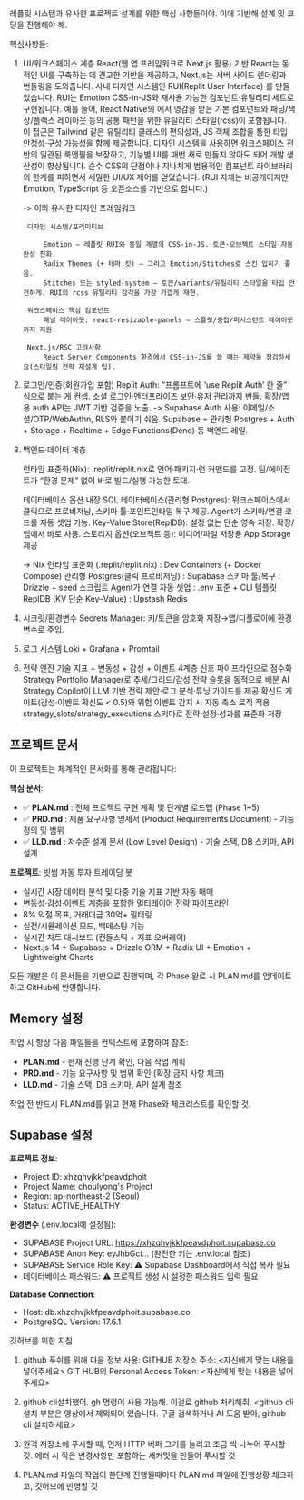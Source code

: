 레플릿 시스템과 유사한 프로젝트 설계를 위한 핵심 사항들이야.
이에 기반해 설계 및 코딩을 진행해야 해.

핵심사항들:


1) UI/워크스페이스 계층
	React(웹 앱 프레임워크로 Next.js 활용) 기반
	React는 동적인 UI를 구축하는 데 견고한 기반을 제공하고, Next.js는 서버 사이드 렌더링과 번들링을 도와줍니다.
	사내 디자인 시스템인 RUI(Replit User Interface) 를 만들었습니다.
	RUI는 Emotion CSS-in-JS와 재사용 가능한 컴포넌트·유틸리티 세트로 구현됩니다.
	예를 들어, React Native의 <View>에서 영감을 받은 기본 <View> 컴포넌트와 패딩/색상/플렉스 레이아웃 등의 공통 패턴을 위한 유틸리티 스타일(rcss)이 포함됩니다. 
	이 접근은 Tailwind 같은 유틸리티 클래스의 편의성과, JS 객체 조합을 통한 타입 안정성·구성 가능성을 함께 제공합니다.
	디자인 시스템을 사용하면 워크스페이스 전반의 일관된 룩앤필을 보장하고, 기능별 UI를 매번 새로 만들지 않아도 되어 개발 생산성이 향상됩니다.
	순수 CSS의 단점이나 지나치게 범용적인 컴포넌트 라이브러리의 한계를 피하면서 세밀한 UI/UX 제어를 얻었습니다. (RUI 자체는 비공개이지만 Emotion, TypeScript 등 오픈소스를 기반으로 합니다.)

	-> 이와 유사한 디자인 프레임워크

		디자인 시스템/프리미티브

			Emotion — 레플릿 RUI와 동일 계열의 CSS-in-JS. 토큰·오브젝트 스타일·자동완성 친화. 
			Radix Themes (+ 테마 킷) — 그리고 Emotion/Stitches로 스킨 입히기 좋음. 
			Stitches 또는 styled-system — 토큰/variants/유틸리티 스타일을 타입 안전하게. RUI의 rcss 유틸리티 감각을 가장 가깝게 재현. 

		워크스페이스 핵심 컴포넌트
			패널 레이아웃: react-resizable-panels — 스플릿/중첩/퍼시스턴트 레이아웃까지 지원. 

		Next.js/RSC 고려사항
			React Server Components 환경에서 CSS-in-JS를 쓸 때는 제약을 점검하세요(스타일링 전략 재설계 팁).


2) 로그인/인증(회원가입 포함)
	Replit Auth: “프롬프트에 ‘use Replit Auth’ 한 줄” 식으로 붙는 게 컨셉. 소셜 로그인·엔터프라이즈 보안·유저 관리까지 번들. 확장/앱용 auth API는 JWT 기반 검증을 노출.
	->
	Supabase Auth 사용: 이메일/소셜/OTP/WebAuthn, RLS와 붙이기 쉬움.
	Supabase = 관리형 Postgres + Auth + Storage + Realtime + Edge Functions(Deno) 등 백엔드 레일.


3) 백엔드·데이터 계층

	런타임 표준화(Nix): .replit/replit.nix로 언어·패키지·런 커맨드를 고정. 팀/에이전트가 “환경 문제” 없이 바로 빌드/실행 가능한 토대. 

	데이터베이스 옵션
	    내장 SQL 데이터베이스(관리형 Postgres): 워크스페이스에서 클릭으로 프로비저닝, 스키마 툴·포인트인타임 복구 제공. Agent가 스키마/연결 코드를 자동 셋업 가능. 
	    Key-Value Store(ReplDB): 설정 없는 단순 영속 저장. 확장/앱에서 바로 사용. 
	    스토리지 옵션(오브젝트 등): 미디어/파일 저장용 App Storage 제공

	-> 
	Nix 런타임 표준화 (.replit/replit.nix) : Dev Containers (+ Docker Compose)
	관리형 Postgres(클릭 프로비저닝) : Supabase
	스키마 툴/복구 : Drizzle + seed 스크립트
	Agent가 연결 자동 셋업 : .env 표준 + CLI 템플릿
	ReplDB (KV 단순 Key–Value) : Upstash Redis


4) 시크릿/환경변수
	Secrets Manager: 키/토큰을 암호화 저장→앱/디플로이에 환경변수로 주입.


5) 로그 시스템
	Loki + Grafana + Promtail


6) 전략 엔진
	기술 지표 + 변동성 + 감성 + 이벤트 4계층 신호 파이프라인으로 점수화
	Strategy Portfolio Manager로 추세/그리드/감성 전략 슬롯을 동적으로 배분
	AI Strategy Copilot이 LLM 기반 전략 제안·로그 분석·튜닝 가이드를 제공
	확신도 게이트(감성·이벤트 확신도 < 0.5)와 위험 이벤트 감지 시 자동 축소 로직 적용
	strategy_slots/strategy_executions 스키마로 전략 설정·성과를 표준화 저장


## 프로젝트 문서

이 프로젝트는 체계적인 문서화를 통해 관리됩니다:

**핵심 문서**:
- ✅ **PLAN.md** : 전체 프로젝트 구현 계획 및 단계별 로드맵 (Phase 1~5)
- ✅ **PRD.md** : 제품 요구사항 명세서 (Product Requirements Document) - 기능 정의 및 범위
- ✅ **LLD.md** : 저수준 설계 문서 (Low Level Design) - 기술 스택, DB 스키마, API 설계

**프로젝트**: 빗썸 자동 투자 트레이딩 봇
- 실시간 시장 데이터 분석 및 다중 기술 지표 기반 자동 매매
- 변동성·감성·이벤트 계층을 포함한 멀티레이어 전략 파이프라인
- 8% 익절 목표, 거래대금 30억+ 필터링
- 실전/시뮬레이션 모드, 백테스팅 기능
- 실시간 차트 대시보드 (캔들스틱 + 지표 오버레이)
- Next.js 14 + Supabase + Drizzle ORM + Radix UI + Emotion + Lightweight Charts

모든 개발은 이 문서들을 기반으로 진행되며, 각 Phase 완료 시 PLAN.md를 업데이트하고 GitHub에 반영합니다.

## Memory 설정

작업 시 항상 다음 파일들을 컨텍스트에 포함하여 참조:
- **PLAN.md** - 현재 진행 단계 확인, 다음 작업 계획
- **PRD.md** - 기능 요구사항 및 범위 확인 (확장 금지 사항 체크)
- **LLD.md** - 기술 스택, DB 스키마, API 설계 참조

작업 전 반드시 PLAN.md를 읽고 현재 Phase와 체크리스트를 확인할 것.

## Supabase 설정

**프로젝트 정보**:
- Project ID: xhzqhvjkkfpeavdphoit
- Project Name: choulyong's Project
- Region: ap-northeast-2 (Seoul)
- Status: ACTIVE_HEALTHY

**환경변수** (.env.local에 설정됨):
- SUPABASE Project URL: https://xhzqhvjkkfpeavdphoit.supabase.co
- SUPABASE Anon Key: eyJhbGci... (완전한 키는 .env.local 참조)
- SUPABASE Service Role Key: ⚠️ Supabase Dashboard에서 직접 복사 필요
- 데이터베이스 패스워드: ⚠️ 프로젝트 생성 시 설정한 패스워드 입력 필요

**Database Connection**:
- Host: db.xhzqhvjkkfpeavdphoit.supabase.co
- PostgreSQL Version: 17.6.1


깃허브를 위한 지침
1. github 푸쉬를 위해 다음 정보 사용:
GITHUB 저장소 주소: <자신에게 맞는 내용을 넣어주세요>
GIT HUB의 Personal Access Token:
<자신에게 맞는 내용을 넣어주세요>

2. github cli설치했어. gh 명령어 사용 가능해. 이걸로 github 처리해줘.  <github cli 설치 부분은 영상에서 제외되어 있습니다. 구글 검색하거나 AI 도움 받아, github cli 설치하세요>

3. 원격 저장소에 푸시할 때, 먼저 HTTP 버퍼 크기를 늘리고 조금 씩 나누어 푸시할 것. 에러 시 작은 변경사항만 포함하는 새커밋을 만들어 푸시할 것
4. PLAN.md 파일의 작업이 한단계 진행될때마다 PLAN.md 파일에 진행상황 체크하고, 깃허브에 반영할 것

